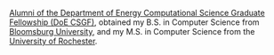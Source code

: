 [Alumni of the Department of Energy Computational Science Graduate Fellowship (DoE CSGF)](https://www.krellinst.org/csgf/alumni/profile?n=jenkins2019), obtained my B.S. in Computer Science from [Bloomsburg University](https://www.bloomu.edu/academics/programs/computer-science-bs), and my M.S. in Computer Science from the [University of Rochester](https://www.cs.rochester.edu/).
